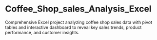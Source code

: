 # Coffee_Shop_sales_Analysis_Excel
Comprehensive Excel project analyzing coffee shop sales data with pivot tables and interactive dashboard to reveal key sales trends, product performance, and customer insights.
